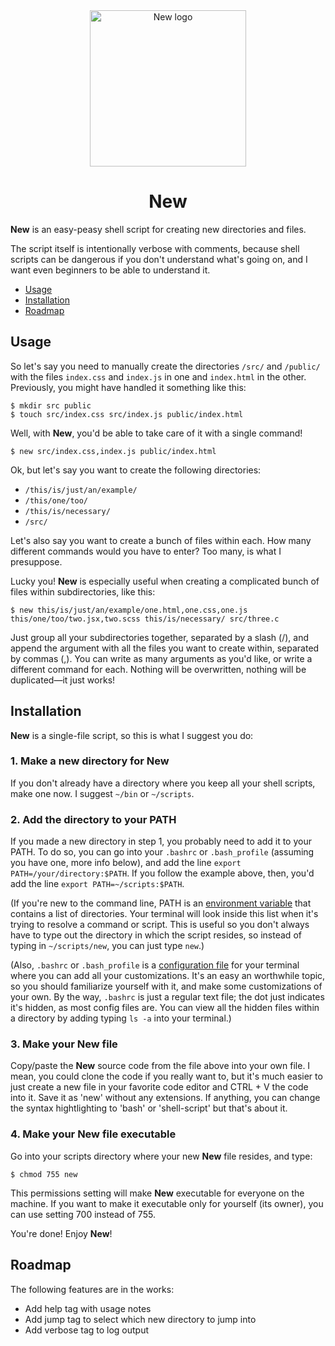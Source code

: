<div align="center">
  <img alt="New logo" src="https://res.cloudinary.com/ulitroyo/image/upload/v1534459908/New-logo.png" width=250px />
  <h1>New</h1>  
</div>

**New** is an easy-peasy shell script for creating new directories and files.

The script itself is intentionally verbose with comments, because shell scripts can be dangerous if you don't understand what's going on, and I want even beginners to be able to understand it.

- [Usage](#usage)
- [Installation](#installation)
- [Roadmap](#roadmap)

## Usage

So let's say you need to manually create the directories `/src/` and `/public/` with the files `index.css` and `index.js` in one and `index.html` in the other. Previously, you might have handled it something like this:

```shell-script
$ mkdir src public
$ touch src/index.css src/index.js public/index.html
```

Well, with **New**, you'd be able to take care of it with a single command!

```shell-script
$ new src/index.css,index.js public/index.html
```

Ok, but let's say you want to create the following directories:
 - `/this/is/just/an/example/`
 - `/this/one/too/`
 - `/this/is/necessary/`
 - `/src/`
 
Let's also say you want to create a bunch of files within each. How many different commands would you have to enter? Too many, is what I presuppose.

Lucky you! **New** is especially useful when creating a complicated bunch of files within subdirectories, like this:

```shell-script
$ new this/is/just/an/example/one.html,one.css,one.js this/one/too/two.jsx,two.scss this/is/necessary/ src/three.c
```

Just group all your subdirectories together, separated by a slash (/), and append the argument with all the files you want to create within, separated by commas (,). You can write as many arguments as you'd like, or write a different command for each. Nothing will be overwritten, nothing will be duplicated—it just works!

## Installation

**New** is a single-file script, so this is what I suggest you do:

### 1. Make a new directory for New
If you don't already have a directory where you keep all your shell scripts, make one now. I suggest `~/bin` or `~/scripts`.

### 2. Add the directory to your PATH
If you made a new directory in step 1, you probably need to add it to your PATH. To do so, you can go into your `.bashrc` or `.bash_profile` (assuming you have one, more info below), and add the line `export PATH=/your/directory:$PATH`. If you follow the example above, then, you'd add the line `export PATH=~/scripts:$PATH`.

   (If you're new to the command line, PATH is an [environment variable] that contains a list of directories. Your terminal will look inside this list when it's trying to resolve a command or script. This is useful so you don't always have to type out the directory in which the script resides, so instead of typing in `~/scripts/new`, you can just type `new`.)  
   
   (Also, `.bashrc` or `.bash_profile` is a [configuration file] for your terminal where you can add all your customizations. It's an easy an worthwhile topic, so you should familiarize yourself with it, and make some customizations of your own. By the way, `.bashrc` is just a regular text file; the dot just indicates it's hidden, as most config files are. You can view all the hidden files within a directory by adding typing `ls -a` into your terminal.)  
   
### 3. Make your New file
Copy/paste the **New** source code from the file above into your own file. I mean, you could clone the code if you really want to, but it's much easier to just create a new file in your favorite code editor and CTRL + V the code into it. Save it as 'new' without any extensions. If anything, you can change the syntax hightlighting to 'bash' or 'shell-script' but that's about it.

### 4. Make your New file executable
Go into your scripts directory where your new **New** file resides, and type:

```shell-script
$ chmod 755 new
```

This permissions setting will make **New** executable for everyone on the machine. If you want to make it executable only for yourself (its owner), you can use setting 700 instead of 755.

You're done! Enjoy **New**!

## Roadmap

The following features are in the works:

- Add help tag with usage notes
- Add jump tag to select which new directory to jump into
- Add verbose tag to log output




[environment variable]: https://codeburst.io/linux-environment-variables-53cea0245dc9
[configuration file]: https://www.maketecheasier.com/what-is-bashrc/
